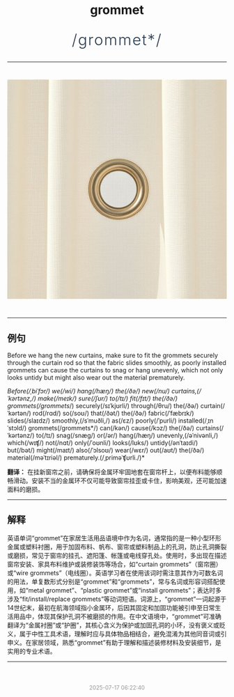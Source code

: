 <div align="center">

# grommet

<div style="margin: 30px 0;">
<h1 style="font-size: 2.5em; font-weight: 300; letter-spacing: 2px; margin: 0; color: #2c3e50;">
/grommet*/
</h1>
</div>

</div>

---

<div align="center" style="margin: 40px 0;">

![grommet](images/grommet.png)

</div>

---

## 例句

Before we hang the new curtains, make sure to fit the grommets securely through the curtain rod so that the fabric slides smoothly, as poorly installed grommets can cause the curtains to snag or hang unevenly, which not only looks untidy but might also wear out the material prematurely.

*Before(/ˌbiˈfɔr/) we(/wi/) hang(/hæŋ/) the(/ðə/) new(/nu/) curtains,(/ˈkərtənz,/) make(/meɪk/) sure(/ʃʊr/) to(/tɪ/) fit(/fɪt/) the(/ðə/) grommets(/grommets*/) securely(/sɪˈkjʊrli/) through(/θru/) the(/ðə/) curtain(/ˈkərtən/) rod(/rɑd/) so(/soʊ/) that(/ðət/) the(/ðə/) fabric(/ˈfæbrɪk/) slides(/slaɪdz/) smoothly,(/sˈmuðli,/) as(/ɛz/) poorly(/ˈpurli/) installed(/ˌɪnˈstɔld/) grommets(/grommets*/) can(/kən/) cause(/kɔz/) the(/ðə/) curtains(/ˈkərtənz/) to(/tɪ/) snag(/snæg/) or(/ər/) hang(/hæŋ/) unevenly,(/əˈnivənli,/) which(/wɪʧ/) not(/nɑt/) only(/ˈoʊnli/) looks(/lʊks/) untidy(/ənˈtaɪdi/) but(/bət/) might(/maɪt/) also(/ˈɔlsoʊ/) wear(/wɛr/) out(/aʊt/) the(/ðə/) material(/məˈtɪriəl/) prematurely.(/ˌpriməˈʧʊrli./)*

**翻译：** 在挂新窗帘之前，请确保将金属环牢固地套在窗帘杆上，以便布料能够顺畅滑动。安装不当的金属环不仅可能导致窗帘挂歪或卡住，影响美观，还可能加速面料的磨损。

---

## 解释

英语单词“grommet”在家居生活用品语境中作为名词，通常指的是一种小型环形金属或塑料衬圈，用于加固布料、帆布、窗帘或塑料制品上的孔洞，防止孔洞撕裂或磨损，常见于窗帘的挂孔、遮阳篷、帐篷或电线穿孔处。使用时，多出现在描述窗帘安装、家具布料维护或装修装饰等场合，如“curtain grommets”（窗帘圈）或“wire grommets”（电线圈）。英语学习者在使用该词时需注意其作为可数名词的用法，单复数形式分别是“grommet”和“grommets”，常与名词或形容词搭配使用，如“metal grommet”、“plastic grommet”或“install grommets”；表达时多涉及“fit/install/replace grommets”等动词短语。词源上，“grommet”一词起源于14世纪末，最初在航海领域指小金属环，后因其固定和加固功能被引申至日常生活用品中，体现其保护孔洞不被磨损的作用。在中文语境中，“grommet”可准确翻译为“金属衬圈”或“护圈”，其核心含义为保护或加固孔洞的小环，没有褒义或贬义，属于中性工具术语，理解时应与具体物品相结合，避免混淆为其他同音词或引申义。在家居领域，熟悉“grommet”有助于理解和描述装修材料及安装细节，是实用的专业术语。


---

<div align="center" style="margin-top: 50px;">
<small style="color: #999; font-size: 0.9em;">2025-07-17 06:22:40</small>
</div>
